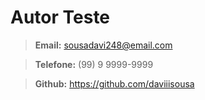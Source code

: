# Autor Teste

> **Email:** sousadavi248@email.com

> **Telefone:** (99)     9 9999-9999

> **Github:** <https://github.com/daviiisousa>

